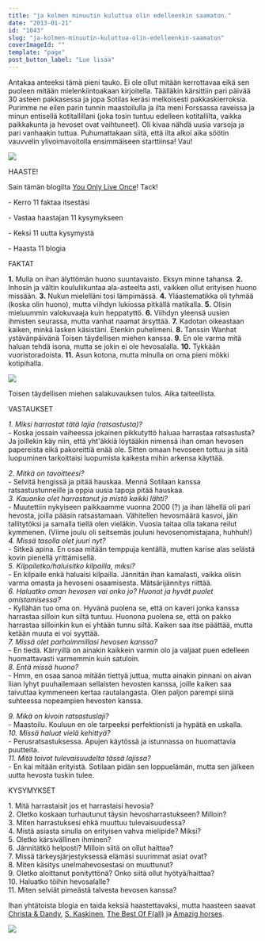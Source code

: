 ```yaml
---
title: "ja kolmen minuutin kuluttua olin edelleenkin saamaton."
date: "2013-01-21"
id: "1043"
slug: "ja-kolmen-minuutin-kuluttua-olin-edelleenkin-saamaton"
coverImageId: ""
template: "page"
post_button_label: "Lue lisää"
---
```


Antakaa anteeksi tämä pieni tauko. Ei ole ollut mitään kerrottavaa eikä sen puoleen mitään mielenkiintoakaan kirjoitella. Täälläkin kärsittiin pari päivää 30 asteen pakkasessa ja jopa Sotilas keräsi melkoisesti pakkaskierroksia. Purimme ne eilen parin tunnin maastoilulla ja ilta meni Forssassa raveissa ja minun entisellä kotitallillani (joka tosin tuntuu edelleen kotitallilta, vaikka paikkakunta ja hevoset ovat vaihtuneet). Oli kivaa nähdä uusia varsoja ja pari vanhaakin tuttua. Puhumattakaan siitä, että ilta alkoi aika söötin vauvvelin ylivoimavoitolla ensimmäiseen starttiinsa! Vau!  
  
  

[![](images/rock.png)](http://4.bp.blogspot.com/-ZYVRASRJhLQ/UP1WebO7pSI/AAAAAAAAE7o/9ulwITJp8Ew/s1600/rock.png)

  
HAASTE!

Sain tämän blogilta [You Only Live Once](http://erika-only-live-once.blogspot.fi/)! Tack!

  

\- Kerro 11 faktaa itsestäsi

\- Vastaa haastajan 11 kysymykseen

\- Keksi 11 uutta kysymystä

\- Haasta 11 blogia  
  
FAKTAT  
  

**1.** Mulla on ihan älyttömän huono suuntavaisto. Eksyn minne tahansa. **2.** Inhosin ja vältin koululiikuntaa ala-asteelta asti, vaikken ollut erityisen huono missään. **3.** Nukun mielelläni tosi lämpimässä. **4.** Yläastematikka oli tyhmää (koska olin huono), mutta viihdyn lukiossa pitkällä matikalla. **5.** Olisin mieluummin valokuvaaja kuin heppatyttö. **6.** Viihdyn yleensä uusien ihmisten seurassa, mutta vanhat naamat ärsyttää. **7.** Kadotan oikeastaan kaiken, minkä lasken käsistäni. Etenkin puhelimeni. **8.** Tanssin Wanhat ystävänpäivänä Toisen täydellisen miehen kanssa. **9.** En ole varma mitä haluan tehdä isona, mutta se jokin ei ole hevosalalla. **10.** Tykkään vuoristoradoista. **11.** Asun kotona, mutta minulla on oma pieni mökki kotipihalla.

  

[![](images/hoo.png)](http://3.bp.blogspot.com/-PsBRrnAQm1w/UP2Usg48uJI/AAAAAAAAE8E/JBPZEq6Ui6Q/s1600/hoo.png)

Toisen täydellisen miehen salakuvauksen tulos. Aika taiteellista.

VASTAUKSET  

  
_1\. Miksi harrastat tätä lajia (ratsastusta)?_  
_\-_ Koska jossain vaiheessa jokainen pikkutyttö haluaa harrastaa ratsastusta? Ja joillekin käy niin, että yht'äkkiä löytääkin nimensä ihan oman hevosen papereista eikä pakoreittiä enää ole. Sitten omaan hevoseen tottuu ja siitä luopuminen tarkoittaisi luopumista kaikesta mihin arkensa käyttää.  
  
_2\. Mitkä on tavoitteesi?_  
_\-_ Selvitä hengissä ja pitää hauskaa. Mennä Sotilaan kanssa ratsastustunneille ja oppia uusia tapoja pitää hauskaa.  
_3\. Kauanko olet harrastanut ja mistä kaikki lähti?_  
_\-_ Muutettiin nykyiseen paikkaamme vuonna 2000 (?) ja ihan lähellä oli pari hevosta, joilla pääsin ratsastamaan. Vähitellen hevosmäärä kasvoi, jäin tallitytöksi ja samalla tiellä olen vieläkin. Vuosia taitaa olla takana reilut kymmenen. (Viime joulu oli seitsemäs jouluni hevosenomistajana, huhhuh!)  
_4\. Missä tasolla olet juuri nyt?_  
_\-_ Sitkeä apina. En osaa mitään temppuja kentällä, mutten karise alas selästä kovin pienellä yrittämisellä.  
_5\. Kilpailetko/haluisitko kilpailla, miksi?_  
_\-_ En kilpaile enkä haluaisi kilpailla. Jännitän ihan kamalasti, vaikka olisin varma omasta ja hevoseni osaamisesta. Mätsärijännitys riittää.  
_6\. Haluatko oman hevosen vai onko jo? Huonot ja hyvät puolet omistamisessa?_  
_\-_ Kyllähän tuo oma on. Hyvänä puolena se, että on kaveri jonka kanssa harrastaa silloin kun siltä tuntuu. Huonona puolena se, että on pakko harrastaa silloinkin kun ei yhtään tunnu siltä. Kaiken saa itse päättää, mutta ketään muuta ei voi syyttää.  
_7\. Missä olet parhaimmillasi hevosen kanssa?_  
_\-_ En tiedä. Kärryillä on ainakin kaikkein varmin olo ja valjaat puen edelleen huomattavasti varmemmin kuin satuloin.  
_8\. Entä missä huono?_  
_\-_ Hmm, en osaa sanoa mitään tiettyä juttua, mutta ainakin pinnani on aivan liian lyhyt puuhailemaan sellaisten hevosten kanssa, joille kaiken saa taivuttaa kymmeneen kertaa rautalangasta. Olen paljon parempi siinä suhteessa nopeampien hevosten kanssa.  
  
_9\. Mikä on kivoin ratsastuslaji?_  
_\-_ Maastoilu. Kouluun en ole tarpeeksi perfektionisti ja hypätä en uskalla.  
_10\. Missä haluat vielä kehittyä?_  
_\-_ Perusratsastuksessa. Apujen käytössä ja istunnassa on huomattavia puutteita.  
_11\. Mitä toivot tulevaisuudelta tässä lajissa?_  
_\-_ En kai mitään erityistä. Sotilaan pidän sen loppuelämän, mutta sen jälkeen uutta hevosta tuskin tulee.  
  
KYSYMYKSET  
  
1\. Mitä harrastaisit jos et harrastaisi hevosia?  
2\. Oletko koskaan turhautunut täysin hevosharrastukseen? Milloin?  
3\. Miten harrastuksesi ehkä muuttuu tulevaisuudessa?  
4\. Mistä asiasta sinulla on erityisen vahva mielipide? Miksi?  
5\. Oletko kärsivällinen ihminen?  
6\. Jännitätkö helposti? Milloin siitä on ollut haittaa?  
7\. Missä tärkeysjärjestyksessä elämäsi suurimmat asiat ovat?  
8\. Miten käsitys unelmahevosestasi on muuttunut?  
9\. Oletko aloittanut ponityttönä? Onko siitä ollut hyötyä/haittaa?  
10\. Haluatko töihin hevosalalle?  
11\. Miten selviät pimeästä talvesta hevosen kanssa?  
  
Ihan yhtätoista blogia en taida keksiä haastettavaksi, mutta haasteen saavat [Christa & Dandy](http://kilpasilakka.blogspot.fi/), [S. Kaskinen](http://skaskinen.blogspot.fi/), [The Best Of F(all)](http://kouluponi.blogspot.fi/) ja [Amazig horses](http://lookatmyhorsemyhorseisamazing.blogspot.fi/).  
  

[![](images/ak.png)](http://4.bp.blogspot.com/-o6SxX_etlJE/UP2WewsflnI/AAAAAAAAE8U/DFGAH4CfOS8/s1600/ak.png)

